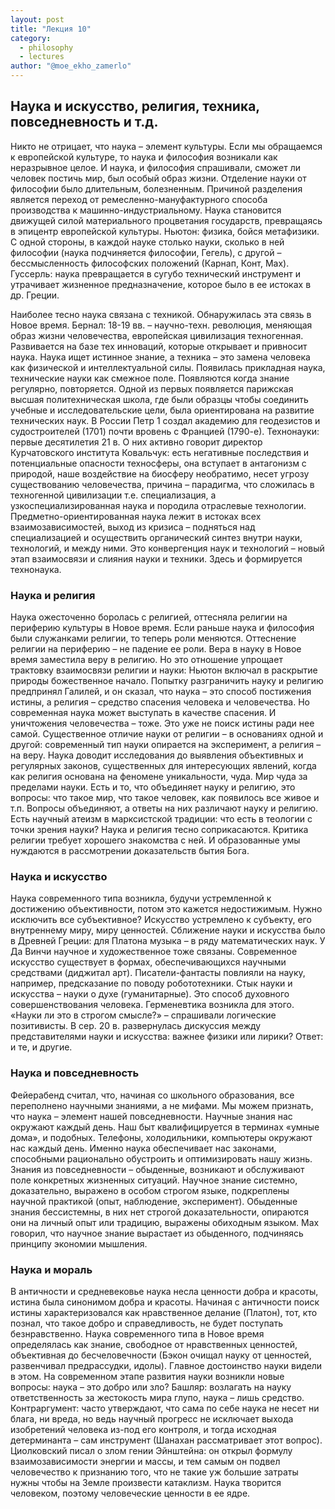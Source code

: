 ```yaml
---
layout: post
title: "Лекция 10"
category:
  - philosophy
  - lectures
author: "@moe_ekho_zamerlo"
---
```


## Наука и искусство, религия, техника, повседневность и т.д.
Никто не отрицает, что наука – элемент культуры. Если мы обращаемся к европейской культуре, то наука и философия возникали как неразрывное целое. И наука, и философия спрашивали, сможет ли человек постичь мир, был особый образ жизни. Отделение науки от философии было длительным, болезненным. Причиной разделения является переход от ремесленно-мануфактурного способа производства к машинно-индустриальному. Наука становится движущей силой материального процветания государств, превращаясь в эпицентр европейской культуры. Ньютон: физика, бойся метафизики. С одной стороны, в каждой науке столько науки, сколько в ней философии (наука подчиняется философии, Гегель), с другой – бессмысленность философских положений (Карнап, Конт, Мах). Гуссерль: наука превращается в сугубо технический инструмент и утрачивает жизненное предназначение, которое было в ее истоках в др. Греции.

Наиболее тесно наука связана с техникой. Обнаружилась эта связь в Новое время. Бернал: 18-19 вв. – научно-техн. революция, меняющая образ жизни человечества, европейская цивилизация техногенная. Развивается на базе тех инноваций, которые открывает и привносит наука. Наука ищет истинное знание, а техника – это замена человека как физической и интеллектуальной силы. Появилась прикладная наука, технические науки как смежное поле. Появляются когда знание регулярно, повторяется. Одной из первых появляется парижская высшая политехническая школа, где были образцы чтобы соединить учебные и исследовательские цели, была ориентирована на развитие технических наук. В России Петр 1 создал академию для геодезистов и судостроителей (1701) почти вровень с Францией (1790-е). Технонауки: первые десятилетия 21 в. О них активно говорит директор Курчатовского института Ковальчук: есть негативные последствия и потенциальные опасности техносферы, она вступает в антагонизм с природой, наше воздействие на биосферу необратимо, несет угрозу существованию человечества, причина – парадигма, что сложилась в техногенной цивилизации т.е. специализация, а узкоспециализированная наука и породила отраслевые технологии. Предметно-ориентированная наука лежит в истоках всех взаимозависимостей, выход из кризиса – подняться над специализацией и осуществить органический синтез внутри науки, технологий, и между ними. Это конвергенция наук и технологий – новый этап взаимосвязи и слияния науки и техники. Здесь и формируется технонаука.

### Наука и религия
Наука ожесточенно боролась с религией, оттесняла религии на периферию культуры в Новое время. Если раньше наука и философия были служанками религии, то теперь роли меняются. Оттеснение религии на периферию – не падение ее роли. Вера в науку в Новое время заместила веру в религию. Но это отношение упрощает трактовку взаимосвязи религии и науки: Ньютон включал в раскрытие природы божественное начало. Попытку разграничить науку и религию предпринял Галилей, и он сказал, что наука – это способ постижения истины, а религия – средство спасения человека и человечества. Но современная наука может выступать в качестве спасения. И уничтожения человечества – тоже. Это уже не поиск истины ради нее самой. Существенное отличие науки от религии – в основаниях одной и другой: современный тип науки опирается на эксперимент, а религия – на веру. Наука доводит исследования до выявления объективных и регулярных законов, существенных для интересующих явлений, когда как религия основана на феномене уникальности, чуда. Мир чуда за пределами науки. Есть и то, что объединяет науку и религию, это вопросы: что такое мир, что такое человек, как появилось все живое и т.п. Вопросы объединяют, а ответы на них различают науку и религию. Есть научный атеизм в марксистской традиции: что есть в теологии с точки зрения науки? Наука и религия тесно соприкасаются. Критика религии требует хорошего знакомства с ней. И образованные умы нуждаются в рассмотрении доказательств бытия Бога.

### Наука и искусство
Наука современного типа возникла, будучи устремленной к достижению объективности, потом это кажется недостижимым. Нужно исключить все субъективное? Искусство устремлено к субъекту, его внутреннему миру, миру ценностей. Сближение науки и искусства было в Древней Греции: для Платона музыка – в ряду математических наук. У Да Винчи научное и художественное тоже связаны. Современное искусство существует в формах, обеспечивающихся научными средствами (диджитал арт). Писатели-фантасты повлияли на науку, например, предсказание по поводу робототехники. Стык науки и искусства – науки о духе (гуманитарные). Это способ духовного совершенствования человека. Герменевтика возникла для этого. «Науки ли это в строгом смысле?» – спрашивали логические позитивисты. В сер. 20 в. развернулась дискуссия между представителями науки и искусства: важнее физики или лирики? Ответ: и те, и другие.

### Наука и повседневность
Фейерабенд считал, что, начиная со школьного образования, все переполнено научными знаниями, а не мифами. Мы можем признать, что наука – элемент нашей повседневности. Научные знания нас окружают каждый день. Наш быт квалифицируется в терминах «умные дома», и подобных. Телефоны, холодильники, компьютеры окружают нас каждый день. Именно наука обеспечивает нас законами, способными рационально обустроить и оптимизировать нашу жизнь. Знания из повседневности – обыденные, возникают и обслуживают поле конкретных жизненных ситуаций. Научное знание системно, доказательно, выражено в особом строгом языке, подкреплены научной практикой (опыт, наблюдение, эксперимент). Обыденные знания бессистемны, в них нет строгой доказательности, опираются они на личный опыт или традицию, выражены обиходным языком. Мах говорил, что научное знание вырастает из обыденного, подчиняясь принципу экономии мышления.

### Наука и мораль
В античности и средневековье наука несла ценности добра и красоты, истина была синонимом добра и красоты. Начиная с античности поиск истины характеризовался как нравственное делание (Платон), тот, кто познал, что такое добро и справедливость, не будет поступать безнравственно. Наука современного типа в Новое время определялась как знание, свободное от нравственных ценностей, объективная до бесчеловечности (Бэкон очищал науку от ценностей, развенчивал предрассудки, идолы). Главное достоинство науки видели в этом. На современном этапе развития науки возникли новые вопросы: наука – это добро или зло? Башляр: возлагать на науку ответственность за жестокость мира глупо, наука – лишь средство. Контраргумент: часто утверждают, что сама по себе наука не несет ни блага, ни вреда, но ведь научный прогресс не исключает выхода изобретений человека из-под его контроля, и тогда исходная детерминанта – сам инструмент (Шанахан рассматривает этот вопрос). Циолковский писал о злом гении Эйнштейна: он открыл формулу взаимозависимости энергии и массы, и тем самым он подвел человечество к признанию того, что не такие уж большие затраты нужны чтобы на Земле произвести катаклизм. Наука творится человеком, поэтому человеческие ценности в ее ядре.
